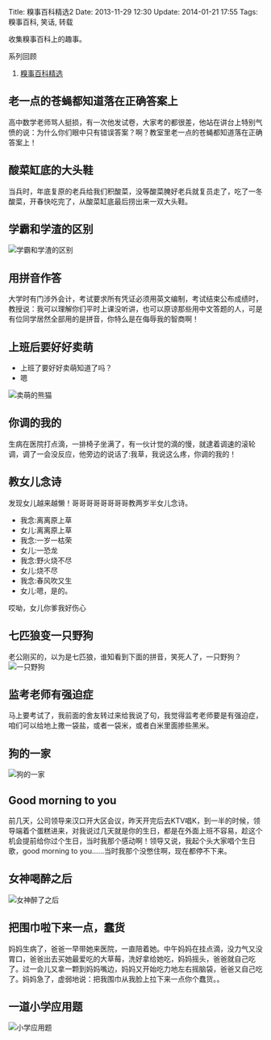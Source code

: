 Title: 糗事百科精选2
Date: 2013-11-29 12:30
Update: 2014-01-21 17:55
Tags: 糗事百科, 笑话, 转载

[1]: /collection/qiushibaike.html
[2]: /static/images/qiushibaike/xueba.jpg "学霸和学渣的区别"
[3]: /static/images/qiushibaike/cute-panda.jpg "卖萌的熊猫"
[4]: /static/images/qiushibaike/yizhiyegou.jpg "一只野狗"
[5]: /static/images/qiushibaike/dogs.jpg "狗的一家"
[6]: /static/images/qiushibaike/nvshenzuile.jpg "女神被灌醉后"
[7]: /static/images/qiushibaike/xiaoxueyingyongti.jpg "小学应用题"

收集糗事百科上的趣事。

系列回顾

1. [糗事百科精选][1]

## 老一点的苍蝇都知道落在正确答案上
高中数学老师骂人挺损，有一次他发试卷，大家考的都很差，他站在讲台上特别气愤的说：为什么你们眼中只有错误答案？啊？教室里老一点的苍蝇都知道落在正确答案上！

## 酸菜缸底的大头鞋
当兵时，年底复原的老兵给我们积酸菜，没等酸菜腌好老兵就复员走了，吃了一冬酸菜，开春快吃完了，从酸菜缸底最后捞出来一双大头鞋。

## 学霸和学渣的区别
![学霸和学渣的区别][2]

## 用拼音作答
大学时有门涉外会计，考试要求所有凭证必须用英文编制，考试结束公布成绩时，教授说：我可以理解你们平时上课没听讲，也可以原谅那些用中文答题的人，可是有位同学居然全部用的是拼音，你特么是在侮辱我的智商啊！

## 上班后要好好卖萌
- 上班了要好好卖萌知道了吗？
- 嗯

![卖萌的熊猫][3]

## 你调的我的
生病在医院打点滴，一排椅子坐满了，有一伙计觉的滴的慢，就逮着调速的滚轮调，调了一会没反应，他旁边的说话了:我草，我说这么疼，你调的我的！

## 教女儿念诗
发现女儿越来越懒！哥哥哥哥哥哥哥哥教两岁半女儿念诗。

- 我念:离离原上草
- 女儿:离离原上草
- 我念:一岁一枯荣
- 女儿:一恐龙
- 我念:野火烧不尽
- 女儿:烧不尽
- 我念:春风吹又生
- 女儿:嗯，是的。

哎呦，女儿你爹我好伤心

## 七匹狼变一只野狗
老公刚买的，以为是七匹狼，谁知看到下面的拼音，笑死人了，一只野狗？
![一只野狗][4]

## 监考老师有强迫症
马上要考试了，我前面的舍友转过来给我说了句，我觉得监考老师要是有强迫症，咱们可以给地上撒一袋盐，或者一袋米，或者白米里面掺些黑米。

## 狗的一家
![狗的一家][5]

## Good morning to you
前几天，公司领导来汉口开大区会议，昨天开完后去KTV唱K，到一半的时候，领导端着个蛋糕进来，对我说过几天就是你的生日，都是在外面上班不容易，趁这个机会提前给你过个生日，当时我那个感动啊！领导又说，我起个头大家唱个生日歌，good morning to you……当时我那个没憋住啊，现在都停不下来。

## 女神喝醉之后
![女神醉了之后][6]

## 把围巾啦下来一点，蠢货
妈妈生病了，爸爸一早带她来医院，一直陪着她。中午妈妈在挂点滴，没力气又没胃口，爸爸出去买她最爱吃的大草莓，洗好拿给她吃，妈妈摇头，爸爸就自己吃了。过一会儿又拿一颗到妈妈嘴边，妈妈又开始吃力地左右摇脑袋，爸爸又自己吃了。妈妈急了，虚弱地说：把我围巾从我脸上拉下来一点你个蠢货。。

## 一道小学应用题
![小学应用题][7]

